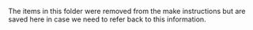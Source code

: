 The items in this folder were removed from the make instructions but are saved here in case we need to refer back to this information.
